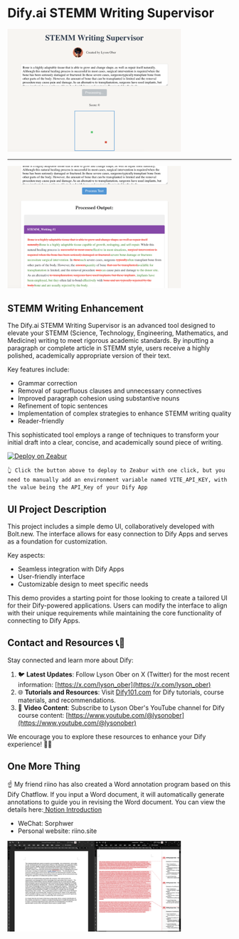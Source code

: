# Dify.ai STEMM Writing Supervisor

<img src="./images/image_1.png" alt="Dify.ai STEMM Writing Supervisor Logo" width="390"/>

---

<img src="./images/image_2.png" alt="Dify.ai STEMM Writing Supervisor Logo" width="390"/>

## STEMM Writing Enhancement

The Dify.ai STEMM Writing Supervisor is an advanced tool designed to elevate your STEMM (Science, Technology, Engineering, Mathematics, and Medicine) writing to meet rigorous academic standards. By inputting a paragraph or complete article in STEMM style, users receive a highly polished, academically appropriate version of their text.

Key features include:

- Grammar correction
- Removal of superfluous clauses and unnecessary connectives
- Improved paragraph cohesion using substantive nouns
- Refinement of topic sentences
- Implementation of complex strategies to enhance STEMM writing quality
- Reader-friendly

This sophisticated tool employs a range of techniques to transform your initial draft into a clear, concise, and academically sound piece of writing.

[![Deploy on Zeabur](https://zeabur.com/button.svg)](https://zeabur.com/templates/CBGKRS?referralCode=LogicOber)

`👆 Click the button above to deploy to Zeabur with one click, but you need to manually add an environment variable named VITE_API_KEY, with the value being the API_Key of your Dify App`

## UI Project Description

This project includes a simple demo UI, collaboratively developed with Bolt.new. The interface allows for easy connection to Dify Apps and serves as a foundation for customization.

Key aspects:

- Seamless integration with Dify Apps
- User-friendly interface
- Customizable design to meet specific needs

This demo provides a starting point for those looking to create a tailored UI for their Dify-powered applications. Users can modify the interface to align with their unique requirements while maintaining the core functionality of connecting to Dify Apps.

## Contact and Resources 📞🔗

Stay connected and learn more about Dify:

1. 🐦 **Latest Updates**: Follow Lyson Ober on X (Twitter) for the most recent information:
   [https://x.com/lyson_ober](https://x.com/lyson_ober)
2. 🌐 **Tutorials and Resources**: Visit [Dify101.com](https://Dify101.com) for Dify tutorials, course materials, and recommendations.
3. 🎥 **Video Content**: Subscribe to Lyson Ober's YouTube channel for Dify course content:
   [https://www.youtube.com/@lysonober](https://www.youtube.com/@lysonober)

We encourage you to explore these resources to enhance your Dify experience! 🚀🤖

## One More Thing

☝️ My friend riino has also created a Word annotation program based on this Dify Chatflow. If you input a Word document, it will automatically generate annotations to guide you in revising the Word document. You can view the details here:[ Notion Introduction](https://gist.github.com/sorphwer/7dc0558cd88af0c15b113b29acdb96c9)

- WeChat: Sorphwer
- Personal website: riino.site

<img src="./images/image_3.png" alt="Dify.ai STEMM Writing Supervisor Logo" width="390"/>